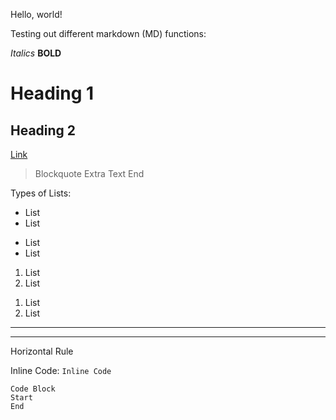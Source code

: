 Hello, world!

Testing out different markdown (MD) functions:

*Italics*
**BOLD**
# Heading 1
## Heading 2
[Link](https://google.com) 

> Blockquote
>   Extra Text
> End

Types of Lists:
* List
* List

- List
- List

1. List
2. List

1) List
2) List

---
***
Horizontal Rule

Inline Code:
`Inline Code`

```
Code Block
Start
End
```

